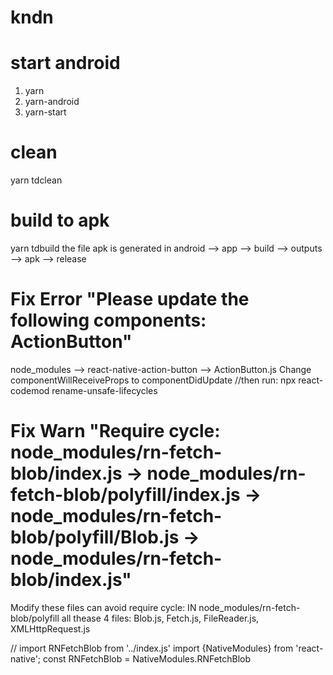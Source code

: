 # kndn

# start android
1. yarn
2. yarn-android
3. yarn-start

# clean
yarn tdclean

# build to apk
yarn tdbuild
the file apk is generated in android --> app --> build --> outputs --> apk --> release

# Fix Error "Please update the following components: ActionButton"
node_modules --> react-native-action-button --> ActionButton.js Change componentWillReceiveProps to componentDidUpdate
//then run: npx react-codemod rename-unsafe-lifecycles

# Fix Warn "Require cycle: node_modules/rn-fetch-blob/index.js -> node_modules/rn-fetch-blob/polyfill/index.js -> node_modules/rn-fetch-blob/polyfill/Blob.js -> node_modules/rn-fetch-blob/index.js"
Modify these files can avoid require cycle:
IN node_modules/rn-fetch-blob/polyfill
all thease 4 files: Blob.js, Fetch.js, FileReader.js, XMLHttpRequest.js

// import RNFetchBlob from '../index.js'
import {NativeModules} from 'react-native';
const RNFetchBlob = NativeModules.RNFetchBlob